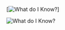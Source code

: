 [![What do I Know?](https://github-readme-tech-stack.vercel.app/api/cards?title=What+do+I+Know%3F&lineCount=1&bg=%230D1117&badge=%23161B22&border=%2321262D&titleColor=%2358A6FF&line1=React%2CReact+js%2C0d3bd9%3BJavascript%2CJAVASCRIPT%2Ce8d70f%3BNode+JS%2CNode+JS%2C036822%3BNext+JS%2CNext+JS%2Cead1d1%3BTypescript%2CTypescript%2C041cd5%3BMongo+DB%2CMongo+DB%2C0d6000%3BStrapi+5%2CStrapi+5%2C361ab0%3Btailwind%2CTailwind+CSS%2C0f7d7c%3BGraphql%2CGRAPHQL%2Cdf1ba9%3Bredux%2CRedux%2C6011bf%3BExpress%2CExpress%2Cec96c8%3Bsupabase%2CSupabase%2C089559%3BClerk%2CCLERK%2Ccdc2c2%3B)]

<img src="https://github-readme-tech-stack.vercel.app/api/cards?title=What+do+I+Know%3F&lineCount=1&bg=%230D1117&badge=%23161B22&border=%2321262D&titleColor=%2358A6FF&line1=React%2CReact+js%2C0d3bd9%3BJavascript%2CJAVASCRIPT%2Ce8d70f%3BNode+JS%2CNode+JS%2C036822%3BNext+JS%2CNext+JS%2Cead1d1%3BTypescript%2CTypescript%2C041cd5%3BMongo+DB%2CMongo+DB%2C0d6000%3BStrapi+5%2CStrapi+5%2C361ab0%3Btailwind%2CTailwind+CSS%2C0f7d7c%3BGraphql%2CGRAPHQL%2Cdf1ba9%3Bredux%2CRedux%2C6011bf%3BExpress%2CExpress%2Cec96c8%3Bsupabase%2CSupabase%2C089559%3BClerk%2CCLERK%2Ccdc2c2%3B" alt="What do I Know?" />
